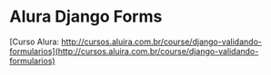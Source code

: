 # Alura Django Forms #

[Curso Alura: http://cursos.aluira.com.br/course/django-validando-formularios](http://cursos.aluira.com.br/course/django-validando-formularios)
